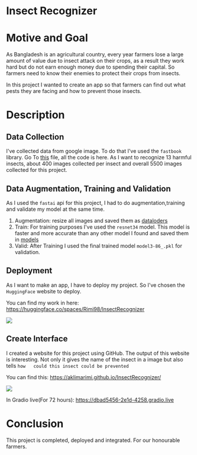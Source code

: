 # Insect Recognizer

# Motive and Goal

As Bangladesh is an agricultural country, every year farmers lose a large amount of value due to insect attack on their crops, as a result they work hard but do not earn enough money due to spending their capital. So farmers need to know their enemies to protect their crops from insects.

In this project I wanted to create an app so that farmers can find out what pests they are facing and how to prevent those insects.

# Description

  ## Data Collection
  
  I've collected data from google image. To do that I've used the `fastbook` library. Go To [this](https://github.com/AklimaRimi/InsectRecognizer/blob/main/notebooks/insect_img_downloader.py) file, all the code is here. 
  As I want to recognize 13 harmful insects, about 400 images collected per insect and overall 5500 images collected for this project.
  
  ## Data Augmentation, Training and Validation
  
  As I used the `fastai` api for this project, I had to do augmentation,training and validate my model at the same time. 
  1. Augmentation: resize all images and saved them as [dataloders](https://github.com/AklimaRimi/InsectRecognizer/tree/main/dataloaders)
  2. Train: For training purposes I've used the `resnet34` model. This model is faster and more accurate than any other model I found and saved them in [models](https://github.com/AklimaRimi/InsectRecognizer/tree/main/models)
  3. Valid: After Training I used the final trained model `model3-86_.pkl` for validation.
  
  ## Deployment
  
  As I want to make an app, I have to deploy my project. So I've chosen the `HuggingFace` website to deploy. 
  
  You can find my work in here: https://huggingface.co/spaces/Rimi98/InsectRecognizer
  
  ![](https://github.com/AklimaRimi/InsectRecognizer/blob/main/output/huggingface.png)
  
  ## Create Interface
  
  I created a website for this project using GitHub. The output of this website is interesting. Not only it gives the name of the insect in a image but also tells `how   could this insect could be prevented`
  
  You can find this: https://aklimarimi.github.io/InsectRecognizer/
  
  ![](https://github.com/AklimaRimi/InsectRecognizer/blob/main/output/github.png)
  
  In Gradio live(For 72 hours): https://dbad5456-2e1d-4258.gradio.live
  
# Conclusion
This project is completed, deployed and integrated. For our honourable farmers.
